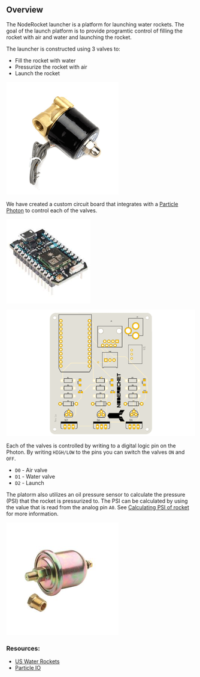 ## Overview

The NodeRocket launcher is a platform for launching water rockets.  The goal of the launch platform is to provide programtic control of filling the rocket with air and water and launching the rocket.  

The launcher is constructed using 3 valves to:

- Fill the rocket with water
- Pressurize the rocket with air
- Launch the rocket

![Air valve](images/air_valve.png)

We have created a custom circuit board that integrates with a [Particle Photon](https://docs.particle.io/datasheets/photon-(wifi)/photon-datasheet) to control each of the valves.

![Photon](images/photon.jpg)

![NodeRocket Board](images/launcher_rev1a.png)

Each of the valves is controlled by writing to a digital logic pin on the Photon. By writing `HIGH/LOW` to the pins you can switch the valves `ON` and `OFF`. 

- `D0` - Air valve
- `D1` - Water valve
- `D2` - Launch

The platorm also utilizes an oil pressure sensor to calculate the pressure (PSI) that the rocket is pressurized to.  The PSI can be calculated by using the value that is read from the analog pin `A0`.  See [Calculating PSI of rocket](psi.md) for more information.

![Oil Pressure Sensor](images/oilpresssensor.jpg)

### Resources:

- [US Water Rockets](http://www.uswaterrockets.com/)
- [Particle IO](http://particle.io)